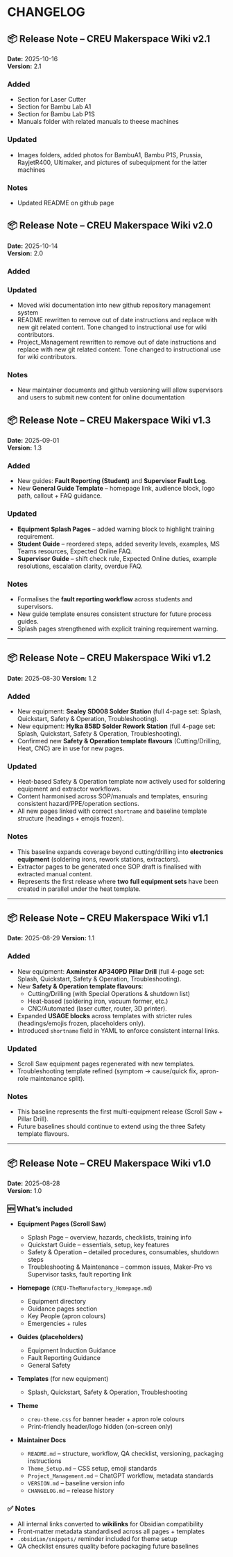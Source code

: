 # CHANGELOG

## 📦 Release Note – CREU Makerspace Wiki v2.1
**Date:** 2025-10-16  
**Version:** 2.1 

### Added
- Section for Laser Cutter
- Section for Bambu Lab A1
- Section for Bambu Lab P1S
- Manuals folder with related manuals to theese machines
### Updated
- Images folders, added photos for BambuA1, Bambu P1S, Prussia, RayjetR400, Ultimaker, and pictures of subequipment for the latter machines

### Notes
- Updated README on github page


## 📦 Release Note – CREU Makerspace Wiki v2.0
**Date:** 2025-10-14  
**Version:** 2.0 

### Added
### Updated
- Moved wiki documentation into new github repository management system
- README rewritten to remove out of date instructions and replace with new git related content. Tone changed to instructional use for wiki contributors.
- Project_Management rewritten to remove out of date instructions and replace with new git related content. Tone changed to instructional use for wiki contributors.

### Notes
- New maintainer documents and github versioning will allow supervisors and users to submit new content for online documentation


## 📦 Release Note – CREU Makerspace Wiki v1.3
**Date:** 2025-09-01  
**Version:** 1.3  

### Added
- New guides: **Fault Reporting (Student)** and **Supervisor Fault Log**.  
- New **General Guide Template** – homepage link, audience block, logo path, callout + FAQ guidance.  

### Updated
- **Equipment Splash Pages** – added warning block to highlight training requirement.  
- **Student Guide** – reordered steps, added severity levels, examples, MS Teams resources, Expected Online FAQ.  
- **Supervisor Guide** – shift check rule, Expected Online duties, example resolutions, escalation clarity, overdue FAQ.  

### Notes
- Formalises the **fault reporting workflow** across students and supervisors.  
- New guide template ensures consistent structure for future process guides.  
- Splash pages strengthened with explicit training requirement warning.


---

## 📦 Release Note – CREU Makerspace Wiki v1.2
**Date:** 2025-08-30 
**Version:** 1.2

### Added
- New equipment: **Sealey SD008 Solder Station** (full 4-page set: Splash, Quickstart, Safety & Operation, Troubleshooting).
- New equipment: **Hylka 858D Solder Rework Station** (full 4-page set: Splash, Quickstart, Safety & Operation, Troubleshooting).
- Confirmed new **Safety & Operation template flavours** (Cutting/Drilling, Heat, CNC) are in use for new pages.

### Updated
- Heat-based Safety & Operation template now actively used for soldering equipment and extractor workflows.
- Content harmonised across SOP/manuals and templates, ensuring consistent hazard/PPE/operation sections.
- All new pages linked with correct `shortname` and baseline template structure (headings + emojis frozen).

### Notes
- This baseline expands coverage beyond cutting/drilling into **electronics equipment** (soldering irons, rework stations, extractors).
- Extractor pages to be generated once SOP draft is finalised with extracted manual content.
- Represents the first release where **two full equipment sets** have been created in parallel under the heat template.

---

## 📦 Release Note – CREU Makerspace Wiki v1.1
**Date:** 2025-08-29 
**Version:** 1.1

### Added
- New equipment: **Axminster AP340PD Pillar Drill** (full 4-page set: Splash, Quickstart, Safety & Operation, Troubleshooting).
- New **Safety & Operation template flavours**:
  - Cutting/Drilling (with Special Operations & shutdown list)
  - Heat-based (soldering iron, vacuum former, etc.)
  - CNC/Automated (laser cutter, router, 3D printer).
- Expanded **USAGE blocks** across templates with stricter rules (headings/emojis frozen, placeholders only).
- Introduced `shortname` field in YAML to enforce consistent internal links.

### Updated
- Scroll Saw equipment pages regenerated with new templates.
- Troubleshooting template refined (symptom → cause/quick fix, apron-role maintenance split).

### Notes
- This baseline represents the first multi-equipment release (Scroll Saw + Pillar Drill).
- Future baselines should continue to extend using the three Safety template flavours.

---

## 📦 Release Note – CREU Makerspace Wiki v1.0
**Date:** 2025-08-28  
**Version:** 1.0
### 🆕 What’s included

- **Equipment Pages (Scroll Saw)**
    
    - Splash Page – overview, hazards, checklists, training info
    - Quickstart Guide – essentials, setup, key features
    - Safety & Operation – detailed procedures, consumables, shutdown steps
    - Troubleshooting & Maintenance – common issues, Maker-Pro vs Supervisor tasks, fault reporting link
        
- **Homepage** (`CREU-TheManufactory_Homepage.md`)
    
    - Equipment directory
    - Guidance pages section
    - Key People (apron colours)
    - Emergencies + rules
        
- **Guides (placeholders)**
    
    - Equipment Induction Guidance
    - Fault Reporting Guidance
    - General Safety
        
- **Templates** (for new equipment)
    
    - Splash, Quickstart, Safety & Operation, Troubleshooting
        
- **Theme**
    
    - `creu-theme.css` for banner header + apron role colours
    - Print-friendly header/logo hidden (on-screen only)
        
- **Maintainer Docs**
    
    - `README.md` – structure, workflow, QA checklist, versioning, packaging instructions
    - `Theme_Setup.md` – CSS setup, emoji standards
    - `Project_Management.md` – ChatGPT workflow, metadata standards
    - `VERSION.md` – baseline version info
    - `CHANGELOG.md` – release history
### ✅ Notes

- All internal links converted to **wikilinks** for Obsidian compatibility
- Front-matter metadata standardised across all pages + templates
- `.obsidian/snippets/` reminder included for theme setup
- QA checklist ensures quality before packaging future baselines





